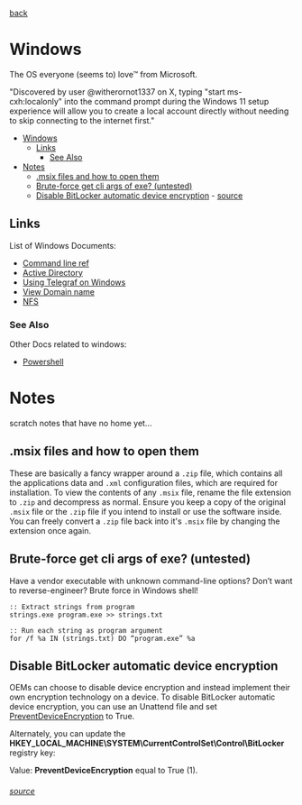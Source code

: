 [back](../README.md)

# Windows

The OS everyone (seems to) love™ from Microsoft.

"Discovered by user @witherornot1337 on X, typing "start ms-cxh:localonly" into the command prompt during the Windows 11 setup experience will allow you to create a local account directly without needing to skip connecting to the internet first."

- [Windows](#windows)
  - [Links](#links)
    - [See Also](#see-also)
- [Notes](#notes)
  - [.msix files and how to open them](#msix-files-and-how-to-open-them)
  - [Brute-force get cli args of exe? (untested)](#brute-force-get-cli-args-of-exe-untested)
  - [Disable BitLocker automatic device encryption](#disable-bitlocker-automatic-device-encryption)
          - [source](#source)

## Links

List of Windows Documents: 

- [Command line ref](./CMD-Ref.md)
- [Active Directory](./ActiveDirectory/README.md)
- [Using Telegraf on Windows](./Using-Telegraf-on-Windows-Blog-InfluxData.md)
- [View Domain name](./View-Domain-Name.md)
- [NFS](./windows-nfs.md)

### See Also

Other Docs related to windows: 

- [Powershell](../Development/Scripts/powershell.md)

# Notes

scratch notes that have no home yet... 

## .msix files and how to open them

These are basically a fancy wrapper around a `.zip` file, which contains all the applications data and `.xml` configuration files, which are required for installation. To view the contents of any `.msix` file, rename the file extension to `.zip` and decompress as normal. Ensure you keep a copy of the original `.msix` file or the `.zip` file if you intend to install or use the software inside. You can freely convert a `.zip` file back into it's `.msix` file by changing the extension once again. 

## Brute-force get cli args of exe? (untested)
Have a vendor executable with unknown command-line options? Don’t want to reverse-engineer? Brute force in Windows shell!

```
:: Extract strings from program
strings.exe program.exe >> strings.txt

:: Run each string as program argument
for /f %a IN (strings.txt) DO “program.exe” %a
```

## Disable BitLocker automatic device encryption

OEMs can choose to disable device encryption and instead implement their own encryption technology on a device. To disable BitLocker automatic device encryption, you can use an Unattend file and set [PreventDeviceEncryption](https://learn.microsoft.com/en-us/windows-hardware/customize/desktop/unattend/microsoft-windows-securestartup-filterdriver-preventdeviceencryption) to True.

Alternately, you can update the **HKEY\_LOCAL\_MACHINE\\SYSTEM\\CurrentControlSet\\Control\\BitLocker** registry key:

Value: **PreventDeviceEncryption** equal to True (1).

###### [source](https://learn.microsoft.com/en-us/windows-hardware/design/device-experiences/oem-bitlocker)